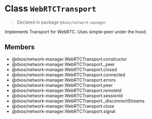 # Class `WebRTCTransport`
> Declared in package `@dxos/network-manager`

Implements Transport for WebRTC. Uses simple-peer under the hood.

## Members
- @dxos/network-manager.WebRTCTransport.constructor
- @dxos/network-manager.WebRTCTransport._peer
- @dxos/network-manager.WebRTCTransport.closed
- @dxos/network-manager.WebRTCTransport.connected
- @dxos/network-manager.WebRTCTransport.errors
- @dxos/network-manager.WebRTCTransport.peer
- @dxos/network-manager.WebRTCTransport.remoteId
- @dxos/network-manager.WebRTCTransport.sessionId
- @dxos/network-manager.WebRTCTransport._disconnectStreams
- @dxos/network-manager.WebRTCTransport.close
- @dxos/network-manager.WebRTCTransport.signal
